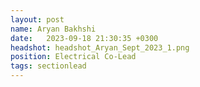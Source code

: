 ```yaml
---
layout: post
name: Aryan Bakhshi
date:   2023-09-18 21:30:35 +0300
headshot: headshot_Aryan_Sept_2023_1.png
position: Electrical Co-Lead
tags: sectionlead
---
```

